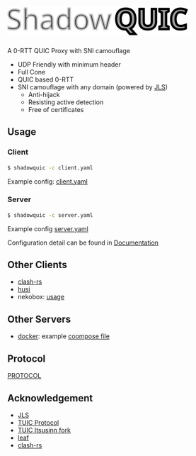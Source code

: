 # ![image](./logo.svg)

 A 0-RTT QUIC Proxy with SNI camouflage 

 - UDP Friendly with minimum header
 - Full Cone
 - QUIC based 0-RTT
 - SNI camouflage with any domain (powered by [JLS](https://github.com/JimmyHuang454/JLS))
    - Anti-hijack
    - Resisting active detection
    - Free of certificates

## Usage
### Client
```bash
$ shadowquic -c client.yaml
```

Example config: [client.yaml](./shadowquic/config_examples/client.yaml)
### Server
```bash
$ shadowquic -c server.yaml
```

Example config [server.yaml](./shadowquic/config_examples/server.yaml)

Configuration detail can be found in [Documentation](https://spongebob888.github.io/shadowquic/shadowquic/config/struct.Config.html)
## Other Clients
- [clash-rs](https://github.com/Watfaq/clash-rs)
- [husi](https://github.com/xchacha20-poly1305/husi)
- nekobox: [usage](./document/clients/windows.md)

## Other Servers
- [docker](https://github.com/spongebob888/shadowquic/pkgs/container/shadowquic): example [coompose file](./shadowquic/config_examples/compose.yaml)
## Protocol
[PROTOCOL](./PROTOCOL.pdf)

## Acknowledgement
 * [JLS](https://github.com/JimmyHuang454/JLS)
 * [TUIC Protocol](https://github.com/tuic-protocol/tuic)
 * [TUIC Itsusinn fork](https://github.com/Itsusinn/tuic)
 * [leaf](https://github.com/eycorsican/leaf)
 * [clash-rs](https://github.com/Watfaq/clash-rs)

